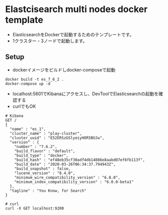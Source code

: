 # Elastcisearch multi nodes docker template

- ElasticsearchをDockerで起動するためのテンプレートです。
- 1クラスター・3ノードで起動します。


## Setup
- dockerイメージをビルドしdocker-composeで起動
```
docker build -t es_7_6_2 .
docker-compose up -d
```

- localhost:5601でKibanaにアクセスし、DevToolでElasticsearchの起動を確認する
- curlでもOK
```
# Kibana
GET /
{
  "name" : "es_1",
  "cluster_name" : "play-cluster",
  "cluster_uuid" : "E52ERSzGSlyeiyHOR5BUJw",
  "version" : {
    "number" : "7.6.2",
    "build_flavor" : "default",
    "build_type" : "docker",
    "build_hash" : "ef48eb35cf30adf4db14086e8aabd07ef6fb113f",
    "build_date" : "2020-03-26T06:34:37.794943Z",
    "build_snapshot" : false,
    "lucene_version" : "8.4.0",
    "minimum_wire_compatibility_version" : "6.8.0",
    "minimum_index_compatibility_version" : "6.0.0-beta1"
  },
  "tagline" : "You Know, for Search"
}

# curl
curl -X GET localhost:9200
```
